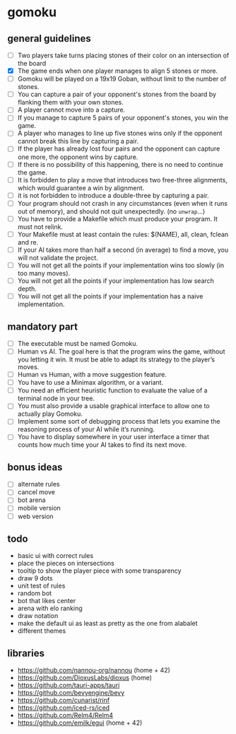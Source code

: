 # gomoku

## general guidelines

- [ ] Two players take turns placing stones of their color on an intersection of the board
- [x] The game ends when one player manages to align 5 stones or more.
- [ ] Gomoku will be played on a 19x19 Goban, without limit to the number of stones.
- [ ] You can capture a pair of your opponent's stones from the board by flanking them with your own stones.
- [ ] A player cannot move into a capture.
- [ ] If you manage to capture 5 pairs of your opponent's stones, you win the game.
- [ ] A player who manages to line up five stones wins only if the opponent cannot break this line by capturing a pair.
- [ ] If the player has already lost four pairs and the opponent can capture one more, the opponent wins by capture.
- [ ] If there is no possibility of this happening, there is no need to continue the game.
- [ ] It is forbidden to play a move that introduces two free-three alignments, which would guarantee a win by alignment.
- [ ] it is not forbidden to introduce a double-three by capturing a pair.
- [ ] Your program should not crash in any circumstances (even when it runs out of memory), and should not quit unexpectedly. (no `unwrap`...)
- [ ] You have to provide a Makefile which must produce your program. It must not relink.
- [ ] Your Makefile must at least contain the rules: $(NAME), all, clean, fclean and re.
- [ ] If your AI takes more than half a second (in average) to find a move, you will not validate the project.
- [ ] You will not get all the points if your implementation wins too slowly (in too many moves).
- [ ] You will not get all the points if your implementation has low search depth.
- [ ] You will not get all the points if your implementation has a naive implementation.

## mandatory part

- [ ] The executable must be named Gomoku.
- [ ] Human vs AI. The goal here is that the program wins the game, without you letting it win. It must be able to adapt its strategy to the player’s moves.
- [ ] Human vs Human, with a move suggestion feature.
- [ ] You have to use a Minimax algorithm, or a variant.
- [ ] You need an efficient heuristic function to evaluate the value of a terminal node in your tree.
- [ ] You must also provide a usable graphical interface to allow one to actually play Gomoku.
- [ ] Implement some sort of debugging process that lets you examine the reasoning process of your AI while it’s running.
- [ ] You have to display somewhere in your user interface a timer that counts how much time your AI takes to find its next move.

## bonus ideas

- [ ] alternate rules
- [ ] cancel move
- [ ] bot arena
- [ ] mobile version
- [ ] web version

## todo

- basic ui with correct rules
- place the pieces on intersections
- tooltip to show the player piece with some transparency
- draw 9 dots
- unit test of rules
- random bot
- bot that likes center
- arena with elo ranking
- draw notation
- make the default ui as least as pretty as the one from alabalet
- different themes

## libraries

- https://github.com/nannou-org/nannou (home + 42)
- https://github.com/DioxusLabs/dioxus (home)
- https://github.com/tauri-apps/tauri
- https://github.com/bevyengine/bevy
- https://github.com/cunarist/rinf
- https://github.com/iced-rs/iced
- https://github.com/Relm4/Relm4
- https://github.com/emilk/egui (home + 42)
